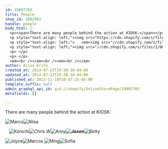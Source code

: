 ```yaml
---
id: 19097703
title: People
shop_id: 5892901
handle: people
body_html: |-
  <p><span>There are many people behind the action at KIOSK:</span></p>
  <p style="text-align: left;"><img src="https://cdn.shopify.com/s/files/1/0080/8552/files/marco2_large.jpg?2290" style="line-height: 1.5;" alt="Marco" /><img src="//cdn.shopify.com/s/files/1/0080/8552/files/alisa1_dc6ff45b-1395-4ae9-97f7-9fc0bff56ed2_large.jpg?2733" style="line-height: 1.2;" alt="Alisa" /></p>
  <p style="text-align: left;">   <em><img src="//cdn.shopify.com/s/files/1/0080/8552/files/kenichi_8f00bfbc-5218-46bb-85c3-8797ea740e26_large.jpg?2730" alt="Kenichi" /><img src="//cdn.shopify.com/s/files/1/0080/8552/files/chris_large.jpg?2731" alt="Chris W" /><img src="//cdn.shopify.com/s/files/1/0080/8552/files/anny2_large.jpg?2732" alt="Anny" /></em><em style="line-height: 1.2;"><img src="//cdn.shopify.com/s/files/1/0080/8552/files/jason1_large.jpg?2299" alt="Jason" /></em><em style="line-height: 1.2;"><img src="//cdn.shopify.com/s/files/1/0080/8552/files/betty_large.jpg?2298" alt="Betty" /></em></p>
  <p style="text-align: left;"><img src="//cdn.shopify.com/s/files/1/0080/8552/files/joyce_large.jpg?2300" style="line-height: 1.2;" alt="Joyce" /><img src="//cdn.shopify.com/s/files/1/0080/8552/files/marcos_large.jpg?2729" style="line-height: 1.2;" alt="Marcos" /><span style="line-height: 1.2;"> </span><img src="//cdn.shopify.com/s/files/1/0080/8552/files/ming_large.jpeg?2727" style="line-height: 1.2;" alt="Ming" /><img src="//cdn.shopify.com/s/files/1/0080/8552/files/sofia1_large.jpg?2728" style="line-height: 1.2;" alt="Sofia" /></p>
  <p> </p>
  <p> </p>
  <em><br /></em><br /><em><br /></em>
author: Alisa Grifo
created_at: 2014-07-22T19:50:38-04:00
updated_at: 2014-07-22T19:50:38-04:00
published_at: 2013-11-19T10:47:25-05:00
template_suffix: null
admin_graphql_api_id: gid://shopify/OnlineStorePage/19097703
metafields: []

---
```


There are many people behind the action at KIOSK:

![Marco](https://cdn.shopify.com/s/files/1/0080/8552/files/marco2_large.jpg?2290)![Alisa](//cdn.shopify.com/s/files/1/0080/8552/files/alisa1_dc6ff45b-1395-4ae9-97f7-9fc0bff56ed2_large.jpg?2733)

   _![Kenichi](//cdn.shopify.com/s/files/1/0080/8552/files/kenichi_8f00bfbc-5218-46bb-85c3-8797ea740e26_large.jpg?2730)![Chris W](//cdn.shopify.com/s/files/1/0080/8552/files/chris_large.jpg?2731)![Anny](//cdn.shopify.com/s/files/1/0080/8552/files/anny2_large.jpg?2732)__![Jason](//cdn.shopify.com/s/files/1/0080/8552/files/jason1_large.jpg?2299)__![Betty](//cdn.shopify.com/s/files/1/0080/8552/files/betty_large.jpg?2298)_

![Joyce](//cdn.shopify.com/s/files/1/0080/8552/files/joyce_large.jpg?2300)![Marcos](//cdn.shopify.com/s/files/1/0080/8552/files/marcos_large.jpg?2729) ![Ming](//cdn.shopify.com/s/files/1/0080/8552/files/ming_large.jpeg?2727)![Sofia](//cdn.shopify.com/s/files/1/0080/8552/files/sofia1_large.jpg?2728)